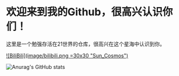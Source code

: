 # 欢迎来到我的Github，很高兴认识你们！
这里是一个勉强存活在21世界的仓库，很高兴在这个星海中认识到你。

[![BiliBili](image/bilibili.png =30x30  "Sun_Cosmos")](https://space.bilibili.com/396557587)


![Anurag's GitHub stats](https://github-readme-stats.vercel.app/api?username=SunCosmos&theme=rose&show_icons=true)
